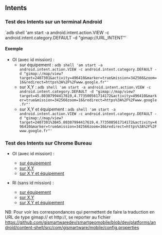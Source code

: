 Intents
-------

### Test des Intents sur un terminal Android

`adb shell 'am start -a android.intent.action.VIEW -c android.intent.category.DEFAULT -d "gimap://URL_INTENT"'

#### Exemple
* OI (avec id mission) :
    * sur équipement : ```adb shell 'am start -a android.intent.action.VIEW -c android.intent.category.DEFAULT -d "gimap://map/view?target=2407301&activity=496410&marker=true&mission=342566&zoom=16&redirect=https%3A%2F%2Fwww.google.fr"'```
    * sur X,Y : ```adb shell 'am start -a android.intent.action.VIEW -c android.intent.category.DEFAULT -d "gimap://map/view?target=45.80307994417619,4.773500561714172&activity=496410&marker=true&mission=342566zoom=16&redirect=https%3A%2F%2Fwww.google.fr"'```
    * sur X,Y et équipement : ```adb shell 'am start -a android.intent.action.VIEW -c android.intent.category.DEFAULT -d "gimap://map/view?target=2407301%3B45.80307994417619,4.773500561714172&activity=496410&marker=true&mission=342566zoom=16&redirect=https%3A%2F%2Fwww.google.fr"'```


### Test des Intents sur Chrome Bureau

* OI (avec id mission) :
    * [sur équipement](http://localhost:12345/#/intent/map?map_target=2407301&report_target=2407301&map_marker=true&report_activity=496410&map_activity=496410&map_zoom=18&report_mission=12345&report_url_redirect=https:%2F%2Fgoogle.fr)
    * [sur X,Y](http://localhost:12345/#/intent/map?map_target=45.80307994417619,4.773500561714172&report_target=45.80307994417619,4.773500561714172&map_marker=true&report_activity=496410&map_activity=496410&map_zoom=18&report_mission=12345&report_url_redirect=https:%2F%2Fgoogle.fr)
    * [sur X,Y et équipement](http://localhost:12345/#/intent/map?map_target=2407301%3B45.80307994417619,4.773500561714172&report_target=2407301%3B45.80307994417619,4.773500561714172&map_marker=true&report_activity=496410&map_activity=496410&map_zoom=18&report_mission=12345&report_url_redirect=https:%2F%2Fgoogle.fr)

* RI (sans id mission) :
    * [sur équipement](http://localhost:12345/#/intent/map?map_target=2407301&report_target=2407301&map_marker=true&report_activity=496410&map_activity=496410&map_zoom=18&report_url_redirect=https:%2F%2Fgoogle.fr)
    * [sur X,Y](http://localhost:12345/#/intent/map?map_target=45.80307994417619,4.773500561714172&report_target=45.80307994417619,4.773500561714172&map_marker=true&report_activity=496410&map_activity=496410&map_zoom=18&report_url_redirect=https:%2F%2Fgoogle.fr)
    * [sur X,Y et équipement](http://localhost:12345/#/intent/map?map_target=2407301%3B45.80307994417619,4.773500561714172&report_target=2407301%3B45.80307994417619,4.773500561714172&map_marker=true&report_activity=496410&map_activity=496410&map_zoom=18&report_url_redirect=https:%2F%2Fgoogle.fr)


NB: Pour voir les correspondances qui permettent de faire la traduction en URL de type gimap:// et http://, se reporter au fichier https://github.com/gismartwaredev/smartgeomobile/blob/dev/platforms/android/content-shell/src/com/gismartware/mobile/config.properties
